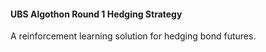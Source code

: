 #### UBS Algothon Round 1 Hedging Strategy

A reinforcement learning solution for hedging bond futures.
